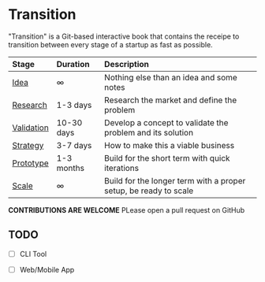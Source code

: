# Transition

"Transition" is a Git-based interactive book that contains the receipe to transition between every stage of a startup as fast as possible.

| Stage | Duration | Description |
| :--- | :--- | :--- |
| [Idea](idea.md) | ∞ | Nothing else than an idea and some notes |
| [Research](research.md) | 1-3 days | Research the market and define the problem |
| [Validation](validation.md) | 10-30 days | Develop a concept to validate the problem and its solution |
| [Strategy](strategy.md) | 3-7 days | How to make this a viable business |
| [Prototype](prototype.md) | 1-3 months | Build for the short term with quick iterations |
| [Scale](scale.md) | ∞ | Build for the longer term with a proper setup, be ready to scale |

**CONTRIBUTIONS ARE WELCOME** PLease open a pull request on GitHub

## TODO

* [ ] CLI Tool
* [ ] Web/Mobile App

